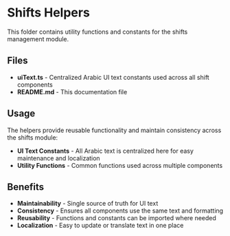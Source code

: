 # Shifts Helpers

This folder contains utility functions and constants for the shifts management module.

## Files

- **uiText.ts** - Centralized Arabic UI text constants used across all shift components
- **README.md** - This documentation file

## Usage

The helpers provide reusable functionality and maintain consistency across the shifts module:

- **UI Text Constants** - All Arabic text is centralized here for easy maintenance and localization
- **Utility Functions** - Common functions used across multiple components

## Benefits

- **Maintainability** - Single source of truth for UI text
- **Consistency** - Ensures all components use the same text and formatting
- **Reusability** - Functions and constants can be imported where needed
- **Localization** - Easy to update or translate text in one place
